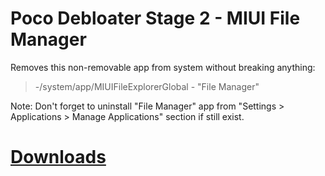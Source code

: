# Poco Debloater Stage 2 - MIUI File Manager  
 Removes this non-removable app from system without breaking anything:  
> -/system/app/MIUIFileExplorerGlobal - "File Manager"  
  
 Note: Don't forget to uninstall "File Manager" app from "Settings > Applications > Manage Applications" section if still exist.  
 
# [Downloads](https://github.com/symbuzzer/Poco-Debloater-Magisk-Modules/releases)
